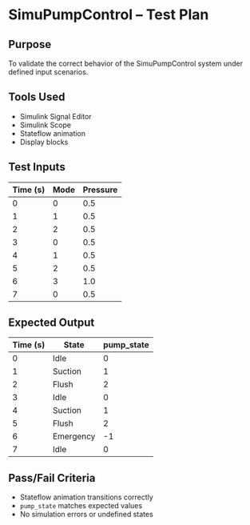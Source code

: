# SimuPumpControl – Test Plan

## Purpose
To validate the correct behavior of the SimuPumpControl system under defined input scenarios.

## Tools Used
- Simulink Signal Editor
- Simulink Scope
- Stateflow animation
- Display blocks

## Test Inputs

| Time (s) | Mode | Pressure |
|----------|------|----------|
| 0        | 0    | 0.5      |
| 1        | 1    | 0.5      |
| 2        | 2    | 0.5      |
| 3        | 0    | 0.5      |
| 4        | 1    | 0.5      |
| 5        | 2    | 0.5      |
| 6        | 3    | 1.0      |
| 7        | 0    | 0.5      |

## Expected Output

| Time (s) | State        | pump_state |
|----------|--------------|------------|
| 0        | Idle         | 0          |
| 1        | Suction      | 1          |
| 2        | Flush        | 2          |
| 3        | Idle         | 0          |
| 4        | Suction      | 1          |
| 5        | Flush        | 2          |
| 6        | Emergency    | -1         |
| 7        | Idle         | 0          |

## Pass/Fail Criteria
- Stateflow animation transitions correctly
- `pump_state` matches expected values
- No simulation errors or undefined states
